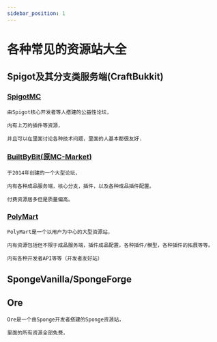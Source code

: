 ```yaml
---
sidebar_position: 1
---
```


# 各种常见的资源站大全

## Spigot及其分支类服务端(CraftBukkit)

### [SpigotMC](https://www.spigotmc.org/)

``` 
由Spigot核心开发者等人搭建的公益性论坛，

内有上万的插件等资源，

并且可以在里面讨论各种技术问题，里面的人基本都很友好.
```

### [BuiltByBit(原MC-Market)](https://builtbybit.com/)

```
于2014年创建的一个大型论坛，

内有各种成品服务端，核心分支，插件，以及各种成品插件配置。

付费资源居多但是质量偏高。
```

### [PolyMart](https://polymart.org/)

```
PolyMart是一个以用户为中心的大型资源站，

内有资源包括但不限于成品服务端，插件成品配置，各种插件/模型，各种插件的拓展等等。

内有各种开发者API等等（开发者友好站）
```

## SpongeVanilla/SpongeForge

## Ore

```
Ore是一个由Sponge开发者搭建的Sponge资源站，

里面的所有资源全部免费，
```

